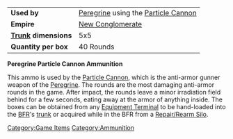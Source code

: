 |                                  |                                                                           |
| -------------------------------- | ------------------------------------------------------------------------- |
| **Used by**                      | [Peregrine](Peregrine.md) using the [Particle Cannon](Particle_Cannon.md) |
| **Empire**                       | [New Conglomerate](New_Conglomerate.md)                                   |
| **[Trunk](Trunk.md) dimensions** | 5x5                                                                       |
| **Quantity per box**             | 40 Rounds                                                                 |

**Peregrine Particle Cannon Ammunition**

This ammo is used by the [Particle Cannon](Particle_Cannon.md),
which is the anti-armor gunner weapon of the
[Peregrine](Peregrine.md). The rounds are the most damaging
anti-armor rounds in the game. After impact, the rounds leave a minor
irradiation field behind for a few seconds, eating away at the armor of
anything inside. The boxes can be obtained from any [Equipment
Terminal](Equipment_Terminal.md) to be hand-loaded into the
[BFR](BattleFrame_Robotics.md)'s [trunk](Trunk.md) or acquired while in
the BFR from a [Repair/Rearm Silo](Repair_Rearm_Silo.md).

[Category:Game Items](Category:Game_Items.md)
[Category:Ammunition](Category:Ammunition.md)
